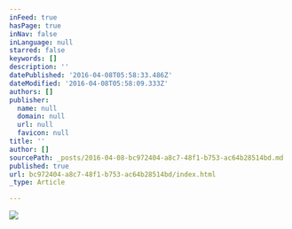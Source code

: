 ```yaml
---
inFeed: true
hasPage: true
inNav: false
inLanguage: null
starred: false
keywords: []
description: ''
datePublished: '2016-04-08T05:58:33.486Z'
dateModified: '2016-04-08T05:58:09.333Z'
authors: []
publisher:
  name: null
  domain: null
  url: null
  favicon: null
title: ''
author: []
sourcePath: _posts/2016-04-08-bc972404-a8c7-48f1-b753-ac64b28514bd.md
published: true
url: bc972404-a8c7-48f1-b753-ac64b28514bd/index.html
_type: Article

---
```

![](https://the-grid-user-content.s3-us-west-2.amazonaws.com/0933b8d2-d663-4cb0-b818-725edf55d058.jpg)